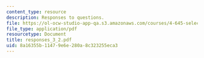 ```yaml
---
content_type: resource
description: Responses to questions.
file: https://ol-ocw-studio-app-qa.s3.amazonaws.com/courses/4-645-selected-topics-in-architecture-architecture-from-1750-to-the-present-fall-2004/8a16355b11479e6e280a8c323255eca3_responses_3_2.pdf
file_type: application/pdf
resourcetype: Document
title: responses_3_2.pdf
uid: 8a16355b-1147-9e6e-280a-8c323255eca3
---
```

